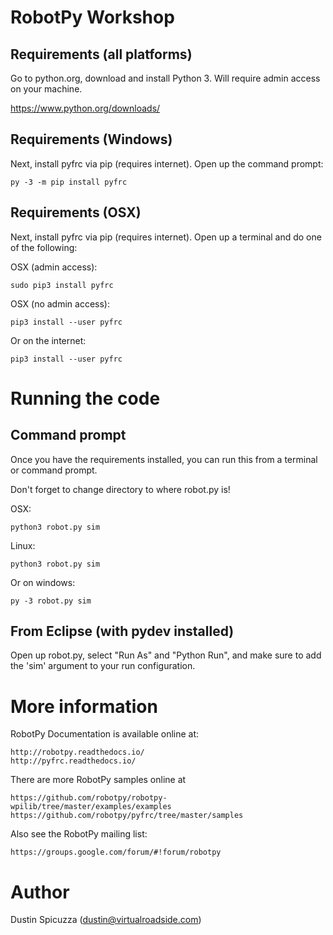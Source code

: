 RobotPy Workshop
================

Requirements (all platforms)
----------------------------

Go to python.org, download and install Python 3. Will require admin access on
your machine.

https://www.python.org/downloads/

Requirements (Windows)
----------------------

Next, install pyfrc via pip (requires internet). Open up the command prompt:

    py -3 -m pip install pyfrc

Requirements (OSX)
------------------

Next, install pyfrc via pip (requires internet).
Open up a terminal and do one of the following:

OSX (admin access):

    sudo pip3 install pyfrc

OSX (no admin access):

    pip3 install --user pyfrc

Or on the internet:

    pip3 install --user pyfrc

Running the code
================

Command prompt
--------------

Once you have the requirements installed, you can run this from a terminal or
command prompt.

Don't forget to change directory to where robot.py is! 

OSX:
    
    python3 robot.py sim

Linux:
    
    python3 robot.py sim

Or on windows:
    
    py -3 robot.py sim

From Eclipse (with pydev installed)
-----------------------------------

Open up robot.py, select "Run As" and "Python Run", and make sure to add the
'sim' argument to your run configuration.


More information
================

RobotPy Documentation is available online at:

    http://robotpy.readthedocs.io/
    http://pyfrc.readthedocs.io/

There are more RobotPy samples online at 

    https://github.com/robotpy/robotpy-wpilib/tree/master/examples/examples
    https://github.com/robotpy/pyfrc/tree/master/samples

Also see the RobotPy mailing list:

    https://groups.google.com/forum/#!forum/robotpy

Author
======

Dustin Spicuzza (dustin@virtualroadside.com)
